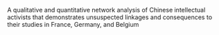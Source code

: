 A qualitative and quantitative network analysis of Chinese intellectual activists that demonstrates unsuspected linkages and consequences to their studies in France, Germany, and Belgium
